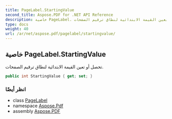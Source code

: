 ```yaml
---
title: PageLabel.StartingValue
second_title: Aspose.PDF for .NET API Reference
description: خاصية PageLabel. تحصل أو تعين القيمة الابتدائية لنطاق ترقيم الصفحات
type: docs
weight: 40
url: /ar/net/aspose.pdf/pagelabel/startingvalue/
---
```

## خاصية PageLabel.StartingValue

تحصل أو تعين القيمة الابتدائية لنطاق ترقيم الصفحات.

```csharp
public int StartingValue { get; set; }
```

### انظر أيضًا

* class [PageLabel](../)
* namespace [Aspose.Pdf](../../../aspose.pdf/)
* assembly [Aspose.PDF](../../../)